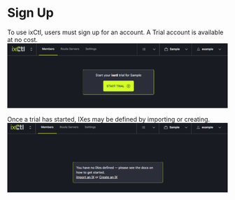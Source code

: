 # Sign Up

To use ixCtl, users must sign up for an account. A Trial account is available at no cost. 
   ![](img/starttrial.png)
   
Once a trial has started, IXes may be defined by importing or creating. 
   ![](img/define.png)
